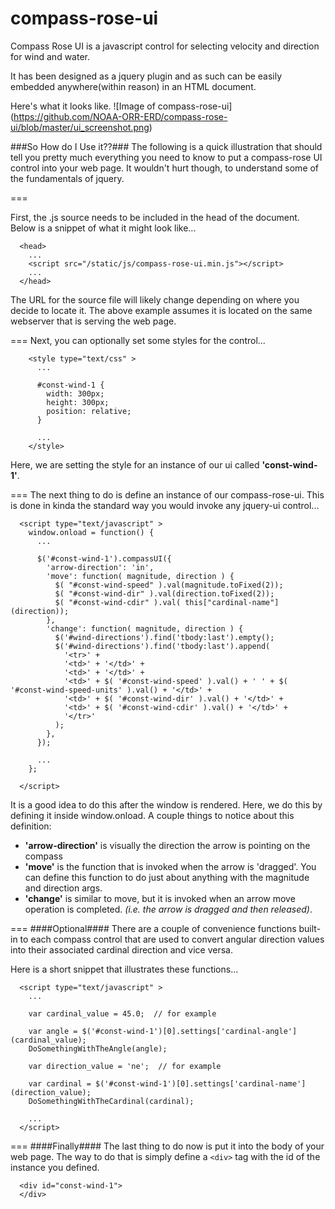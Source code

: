 compass-rose-ui
===============

Compass Rose UI is a javascript control for selecting
velocity and direction for wind and water.

It has been designed as a jquery plugin and as such can be easily
embedded anywhere(within reason) in an HTML document.

Here's what it looks like.
![Image of compass-rose-ui]
(https://github.com/NOAA-ORR-ERD/compass-rose-ui/blob/master/ui_screenshot.png)

###So How do I Use it??###
The following is a quick illustration that should tell you pretty much everything
you need to know to put a compass-rose UI control into your web page.  It wouldn't
hurt though, to understand some of the fundamentals of jquery.

===

First, the .js source needs to be included in the head of the document.
Below is a snippet of what it might look like...
```
  <head>
    ...
    <script src="/static/js/compass-rose-ui.min.js"></script>
    ...
  </head>

```
The URL for the source file will likely change depending on where you
decide to locate it.  The above example assumes it is located on the same
webserver that is serving the web page.

===
Next, you can optionally set some styles for the control...
```
    <style type="text/css" >
      ...

      #const-wind-1 {
        width: 300px;
        height: 300px;
        position: relative;
      }

      ...
    </style>
```
Here, we are setting the style for an instance of our ui called **'const-wind-1'**.

===
The next thing to do is define an instance of our compass-rose-ui.
This is done in kinda the standard way you would invoke any jquery-ui control...

```
  <script type="text/javascript" >
    window.onload = function() {
      ...

      $('#const-wind-1').compassUI({
        'arrow-direction': 'in',
        'move': function( magnitude, direction ) {
          $( "#const-wind-speed" ).val(magnitude.toFixed(2));
          $( "#const-wind-dir" ).val(direction.toFixed(2));
          $( "#const-wind-cdir" ).val( this["cardinal-name"](direction));
        },
        'change': function( magnitude, direction ) {
          $('#wind-directions').find('tbody:last').empty();
          $('#wind-directions').find('tbody:last').append(
            '<tr>' +
            '<td>' + '</td>' +
            '<td>' + '</td>' +
            '<td>' + $( '#const-wind-speed' ).val() + ' ' + $( '#const-wind-speed-units' ).val() + '</td>' +
            '<td>' + $( '#const-wind-dir' ).val() + '</td>' +
            '<td>' + $( '#const-wind-cdir' ).val() + '</td>' +
            '</tr>'
          );
        },
      });

      ...
    };

  </script>
```
It is a good idea to do this after the window is rendered.
Here, we do this by defining it inside window.onload.
A couple things to notice about this definition:
- **'arrow-direction'** is visually the direction the arrow is pointing on the compass
- **'move'** is the function that is invoked when the arrow is 'dragged'.  You can define
  this function to do just about anything with the magnitude and direction args.
- **'change'** is similar to move, but it is invoked when an arrow move operation is completed.
  *(i.e. the arrow is dragged and then released)*.

===
####Optional####
There are a couple of convenience functions built-in to each compass control that are used
to convert angular direction values into their associated cardinal direction and vice versa.

Here is a short snippet that illustrates these functions...
```
  <script type="text/javascript" >
    ...

    var cardinal_value = 45.0;  // for example

    var angle = $('#const-wind-1')[0].settings['cardinal-angle'](cardinal_value);
    DoSomethingWithTheAngle(angle);

    var direction_value = 'ne';  // for example

    var cardinal = $('#const-wind-1')[0].settings['cardinal-name'](direction_value);
    DoSomethingWithTheCardinal(cardinal);

    ...
  </script>
```

===
####Finally####
The last thing to do now is put it into the body of your web page.
The way to do that is simply define a `<div>` tag with the id of the instance you defined. 
```
  <div id="const-wind-1">
  </div>
```
